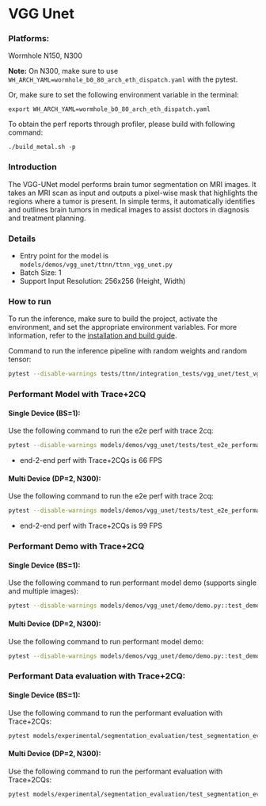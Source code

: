 # VGG Unet
### Platforms:

Wormhole N150, N300

**Note:** On N300, make sure to use `WH_ARCH_YAML=wormhole_b0_80_arch_eth_dispatch.yaml` with the pytest.

Or, make sure to set the following environment variable in the terminal:
```
export WH_ARCH_YAML=wormhole_b0_80_arch_eth_dispatch.yaml
```

To obtain the perf reports through profiler, please build with following command:
```
./build_metal.sh -p
```

### Introduction
The VGG-UNet model performs brain tumor segmentation on MRI images. It takes an MRI scan as input and outputs a pixel-wise mask that highlights the regions where a tumor is present. In simple terms, it automatically identifies and outlines brain tumors in medical images to assist doctors in diagnosis and treatment planning.
### Details
- Entry point for the model is `models/demos/vgg_unet/ttnn/ttnn_vgg_unet.py`
- Batch Size: 1
- Support Input Resolution: 256x256 (Height, Width)

### How to run

To run the inference, make sure to build the project, activate the environment, and set the appropriate environment variables.
For more information, refer to the [installation and build guide](https://docs.tenstorrent.com/tt-metalium/latest/get_started/get_started.html#install-and-build).

Command to run the inference pipeline with random weights and random tensor:

```sh
pytest --disable-warnings tests/ttnn/integration_tests/vgg_unet/test_vgg_unet.py
```

### Performant Model with Trace+2CQ

#### Single Device (BS=1):

Use the following command to run the e2e perf with trace 2cq:
```sh
pytest --disable-warnings models/demos/vgg_unet/tests/test_e2e_performant.py::test_vgg_unet_e2e
```
- end-2-end perf with Trace+2CQs is 66 FPS

#### Multi Device (DP=2, N300):

Use the following command to run the e2e perf with trace 2cq:
```sh
pytest --disable-warnings models/demos/vgg_unet/tests/test_e2e_performant.py::test_vgg_unet_e2e_dp
```
- end-2-end perf with Trace+2CQs is 99 FPS


### Performant Demo with Trace+2CQ

#### Single Device (BS=1):

Use the following command to run performant model demo (supports single and multiple images):

```sh
pytest --disable-warnings models/demos/vgg_unet/demo/demo.py::test_demo
```

#### Multi Device (DP=2, N300):


Use the following command to run performant model demo:

```sh
pytest --disable-warnings models/demos/vgg_unet/demo/demo.py::test_demo_dp
```

### Performant Data evaluation with Trace+2CQ:

#### Single Device (BS=1):

Use the following command to run the performant evaluation with Trace+2CQs:

```sh
pytest models/experimental/segmentation_evaluation/test_segmentation_eval.py::test_vgg_unet
```

#### Multi Device (DP=2, N300):

Use the following command to run the performant evaluation with Trace+2CQs:

```sh
pytest models/experimental/segmentation_evaluation/test_segmentation_eval.py::test_vgg_unet_dp
```
